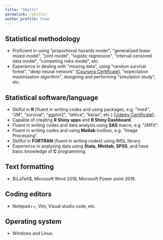 ```yaml
---
title: "Skills"
permalink: /skills/
author_profile: true
---
```


## Statistical methodology
* Proficient in using "proportional hazards model", 
"generalized linear mixed model", 
"joint model", "logistic regression", "interval censored data model", 
"competing risks model", etc.
* Experience in dealing with "missing data", using "random survival forest", 
"deep neural network" [[Coursera Certificate](https://www.coursera.org/account/accomplishments/certificate/8MC65T7SH99P)], "expectation maximization algorithm", 
designing and performing "simulation study", etc. 

## Statistical software/language
* Skilful in **R** (fluent in writing codes and using packages, e.g. "lme4", "JM", "survival", "ggplot2", "lattice", "keras", etc.) [[Udemy Certificate](https://www.udemy.com/certificate/UC-21QY2ZUV/)].
* Capable of creating **R Shiny apps** and **R Shiny Dashboard**. 
* Fluent in writing codes and data analysis using **SAS** macro, e.g. "JMFit".
* Fluent in writing codes and using **Matlab** toolbox, e.g. "Image Processing".
* Skillful in **FORTRAN** (fluent in writing codes) using IMSL library.
* Experience in analysing data using **Stata**, **Minitab**, **SPSS**, and have basic knowledge of **C** programming. 

## Text formatting 
* $\LaTeX$, Microsoft Word 2019, Microsoft Power point 2019.

## Coding editors
* Notepad++, Vim, Visual studio code, etc.

## Operating system
* Windows and Linux.

